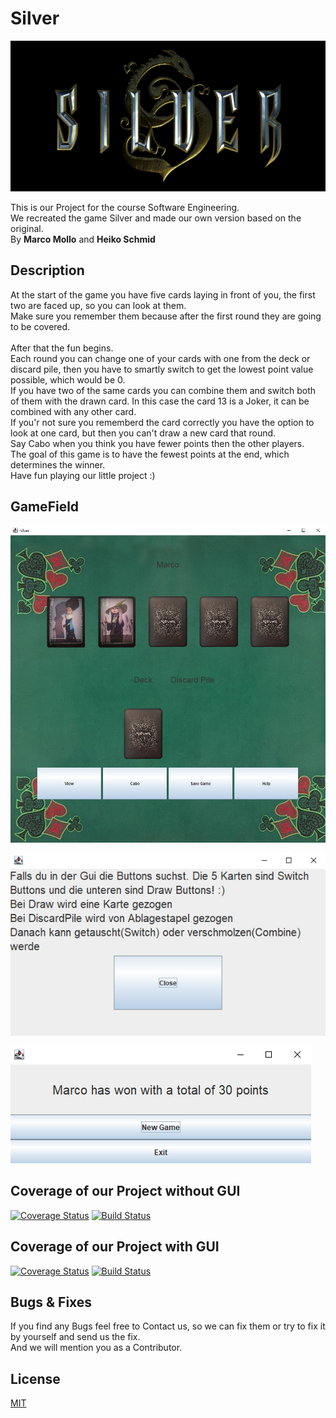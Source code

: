 

# Silver
![Logo](src/main/images/Silver_logo.png)


This is our Project for the course Software Engineering.
<br>
We recreated the game Silver and made our own version based on the original.
<br>
By **Marco Mollo** and **Heiko Schmid**

## Description
At the start of the game you have five cards laying in front of you, the first two are faced up, so you can look at them.
<br>
Make sure you remember them because after the first round they are going to be covered.
<br>
<br>
After that the fun begins.
<br> 
Each round you can change one of your cards with one from the deck or discard pile, then you have to smartly switch to get the lowest point value possible, which would be 0.
<br>
If you have two of the same cards you can combine them and switch both of them with the drawn card. In this case the card
13 is a Joker, it can be combined with any other card.
<br>
If you'r not sure you rememberd the card correctly you have the option to look at one card, but then 
you can't draw a new card that round.
<br>
Say Cabo when you think you have fewer points then the other players. 
<br>
The goal of this game is to have the fewest points at the end, which determines the winner.
<br>
Have fun playing our little project :)

## GameField
![GameField](src/main/images/GameField.png)

![HelpPanel](src/main/images/HelpPanel.png)

![EndGame](src/main/images/EndGame.png)

## Coverage of our Project without GUI
[![Coverage Status](https://coveralls.io/repos/github/He161sch/Silver/badge.svg?branch=Patterns)](https://coveralls.io/github/He161sch/Silver?branch=Patterns)
[![Build Status](https://travis-ci.com/He161sch/Silver.svg?branch=master)](https://travis-ci.com/He161sch/Silver)

## Coverage of our Project with GUI
[![Coverage Status](https://coveralls.io/repos/github/He161sch/Silver/badge.svg?branch=master)](https://coveralls.io/github/He161sch/Silver?branch=master)
[![Build Status](https://travis-ci.com/He161sch/Silver.svg?branch=master)](https://travis-ci.com/He161sch/Silver)

## Bugs & Fixes
If you find any Bugs feel free to Contact us, so we can fix them or try to fix it by yourself and send us the fix.
<br>
And we will mention you as a Contributor.

## License
[MIT](https://choosealicense.com/licenses/mit/)